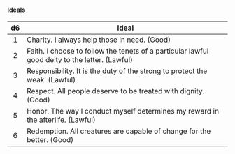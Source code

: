 #### Ideals
|  d6 | Ideal                                                                                          |
|:---:|------------------------------------------------------------------------------------------------|
|  1  | Charity. I always help those in need. (Good)                                                   |
|  2  | Faith. I choose to follow the tenets of a particular lawful good deity to the letter. (Lawful) |
|  3  | Responsibility. It is the duty of the strong to protect the weak. (Lawful)                     |
|  4  | Respect. All people deserve to be treated with dignity. (Good)                                 |
|  5  | Honor. The way I conduct myself determines my reward in the afterlife. (Lawful)                |
|  6  | Redemption. All creatures are capable of change for the better. (Good)                         |

#